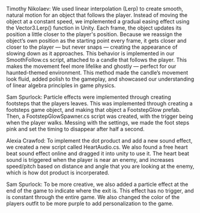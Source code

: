   Timothy Nikolaev: We used linear interpolation (Lerp) to create smooth, natural motion for an object that follows the player. Instead of moving the object at a constant speed, we implemented a gradual easing effect using the Vector3.Lerp() function in Unity.
  Each frame, the object updates its position a little closer to the player's position. Because we reassign the object’s own position as the starting point every frame, it gets closer and closer to the player — but never snaps — creating the appearance of slowing down as it approaches.
  This behavior is implemented in our SmoothFollow.cs script, attached to a candle that follows the player. This makes the movement feel more lifelike and ghostly — perfect for our haunted-themed environment. This method made the candle’s movement look fluid, added polish to the gameplay, and showcased our understanding of linear algebra principles in game physics.

  
  Sam Spurlock: Particle effects were implemented through creating footsteps that the players leaves. This was implemented through creating a footsteps game object, and making that object a FootstepGlow prefab. Then, a FootstepGlowSpawner.cs script was created, with the trigger being when the player walks. Messing with the settings, we made the foot steps pink and set the timing to disappear after half a second. 

  
  Alexia Crawfod: To implement the dot product and add a new sound effect, we created a new script called HeartAudio.cs. We also found a free heart beat sound effect online and dragged it into unity to use it. The heart beat sound is triggered when the player is near an enemy, and increases speed/pitch based on distance and angle that you are looking at the enemy, which is how dot product is incorperated.
  

   Sam Spurlock: To be more creative, we also added a  particle effect at the end of the game to indicate where the exit is. This effect has no trigger, and is constant through the entire game. We also changed the color of the players outfit to be more purple to add personalization to the game. 
